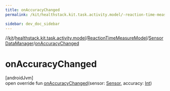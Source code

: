```yaml
---
title: onAccuracyChanged
permalink: /kit/healthstack.kit.task.activity.model/-reaction-time-measure-model/-sensor-data-manager/on-accuracy-changed.html

sidebar: dev_doc_sidebar
---
```

//[kit](../../../../kit.html)/[healthstack.kit.task.activity.model](../../index.html)/[ReactionTimeMeasureModel](../index.html)/[SensorDataManager](index.html)/[onAccuracyChanged](on-accuracy-changed.html)



# onAccuracyChanged



[androidJvm]\
open override fun [onAccuracyChanged](on-accuracy-changed.html)(sensor: [Sensor](https://developer.android.com/reference/kotlin/android/hardware/Sensor.html), accuracy: [Int](https://kotlinlang.org/api/latest/jvm/stdlib/kotlin/-int/index.html))




